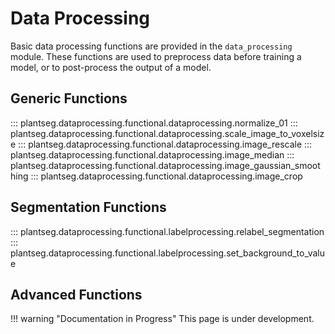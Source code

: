 # Data Processing
Basic data processing functions are provided in the `data_processing` module. These functions are used to preprocess data before training a model, or to post-process the output of a model.

## Generic Functions
::: plantseg.dataprocessing.functional.dataprocessing.normalize_01
::: plantseg.dataprocessing.functional.dataprocessing.scale_image_to_voxelsize
::: plantseg.dataprocessing.functional.dataprocessing.image_rescale
::: plantseg.dataprocessing.functional.dataprocessing.image_median
::: plantseg.dataprocessing.functional.dataprocessing.image_gaussian_smoothing
::: plantseg.dataprocessing.functional.dataprocessing.image_crop

## Segmentation Functions
::: plantseg.dataprocessing.functional.labelprocessing.relabel_segmentation
::: plantseg.dataprocessing.functional.labelprocessing.set_background_to_value

## Advanced Functions

!!! warning "Documentation in Progress"
    This page is under development.
